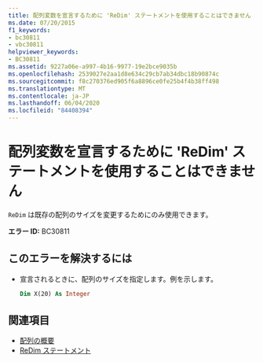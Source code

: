 ```yaml
---
title: 配列変数を宣言するために 'ReDim' ステートメントを使用することはできません
ms.date: 07/20/2015
f1_keywords:
- bc30811
- vbc30811
helpviewer_keywords:
- BC30811
ms.assetid: 9227a06e-a997-4b16-9977-19e2bce9035b
ms.openlocfilehash: 2539027e2aa1d8e634c29cb7ab34dbc18b90874c
ms.sourcegitcommit: f8c270376ed905f6a8896ce0fe25b4f4b38ff498
ms.translationtype: MT
ms.contentlocale: ja-JP
ms.lasthandoff: 06/04/2020
ms.locfileid: "84408394"
---
```

# <a name="redim-statements-can-no-longer-be-used-to-declare-array-variables"></a>配列変数を宣言するために 'ReDim' ステートメントを使用することはできません

`ReDim` は既存の配列のサイズを変更するためにのみ使用できます。

**エラー ID:** BC30811

## <a name="to-correct-this-error"></a>このエラーを解決するには

- 宣言されるときに、配列のサイズを指定します。例を示します。

  ```vb
  Dim X(20) As Integer
  ```

## <a name="see-also"></a>関連項目

- [配列の概要](../language-reference/keywords/arrays-summary.md)
- [ReDim ステートメント](../language-reference/statements/redim-statement.md)
